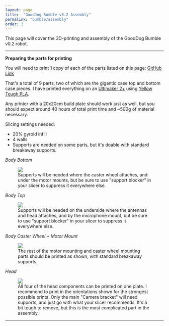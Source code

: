 ```yaml
---
layout: page
title:  "GoodDog Bumble v0.2 Assembly"
permalink: "bumble/assembly"
order: 3
---
```


This page will cover the 3D-printing and assembly of the 
GoodDog Bumble v0.2 robot.

---

**Preparing the parts for printing**

You will need to print 1 copy of each of the parts listed on this page:
[GitHub Link](https://github.com/GoodDogAI/bumble-hardware/tree/main/3mf)

That's a total of 9 parts, two of which are the gigantic case top and bottom case pieces.
I have printed everything on an [Ultimaker 2+](https://ultimaker.com/) using
[Yellow Tough PLA](https://www.matterhackers.com/store/l/pro-series-tough-pla-filament/sk/MS59VUVR).

Any printer with a 20x20cm build plate should work just as well, but you should expect around 40 hours of total print time and ~500g of material necessary.

Slicing settings needed:
 - 20% gyroid infill
 - 4 walls
 - Supports are needed on some parts, but it's doable with standard breakaway supports.

*Body Bottom*
<figure>
    <img src="{{ site.baseurl | prepend: site.url }}/images/body_bottom_supports.PNG" />
    <figcaption>Supports will be needed where the caster wheel attaches, and under the motor mounts, but be sure to use "support blocker" in your slicer to suppress it everywhere else.</figcaption>
</figure>

*Body Top*
<figure>
    <img src="{{ site.baseurl | prepend: site.url }}/images/body_top_supports.PNG" />
    <figcaption>Supports will be needed on the underside where the antennas and head attaches, and by the microphone mount, but be sure to use "support blocker" in your slicer to suppress it everywhere else.</figcaption>
</figure>

*Body Caster Wheel + Motor Mount*
<figure>
    <img src="{{ site.baseurl | prepend: site.url }}/images/body_rest.PNG" />
    <figcaption>The rest of the motor mounting and caster wheel mounting parts should be printed as shown, with standard breakaway supports.</figcaption>
</figure>

*Head*
<figure>
    <img src="{{ site.baseurl | prepend: site.url }}/images/head_supports.PNG" />
    <figcaption>All four of the head components can be printed on one plate. I recommend to print in the orientations shown for the strongest possible prints.
        Only the main "Camera bracket" will need supports, and just go with what your slicer recommends. It's a bit tough to remove, but this is the most complicated part in the assembly.
    </figcaption>
</figure>

---
